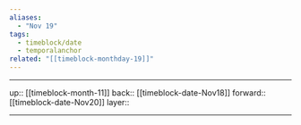 ```yaml
---
aliases:
  - "Nov 19"
tags:
  - timeblock/date
  - temporalanchor
related: "[[timeblock-monthday-19]]"
---
```




***

up:: [[timeblock-month-11]]
back:: [[timeblock-date-Nov18]]
forward:: [[timeblock-date-Nov20]]
layer:: 

***
